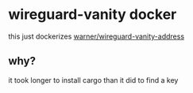 # wireguard-vanity docker

this just dockerizes [warner/wireguard-vanity-address](https://github.com/warner/wireguard-vanity-address)

## why?
it took longer to install cargo than it did to find a key
